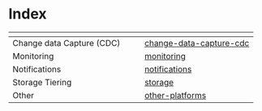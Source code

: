 # Index



<table data-view="cards" data-full-width="false"><thead><tr><th></th><th data-hidden></th><th data-hidden></th><th data-hidden data-card-target data-type="content-ref"></th></tr></thead><tbody><tr><td>Change data Capture (CDC)</td><td></td><td></td><td><a href="change-data-capture-cdc/">change-data-capture-cdc</a></td></tr><tr><td>Monitoring</td><td></td><td></td><td><a href="../platform-integrations/monitoring/">monitoring</a></td></tr><tr><td>Notifications</td><td></td><td></td><td><a href="../platform-integrations/notifications/">notifications</a></td></tr><tr><td>Storage Tiering</td><td></td><td></td><td><a href="../platform-integrations/storage/">storage</a></td></tr><tr><td>Other</td><td></td><td></td><td><a href="../platform-integrations/other-platforms/">other-platforms</a></td></tr></tbody></table>
